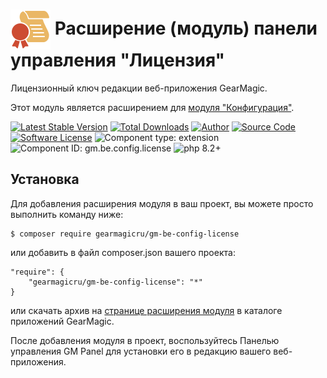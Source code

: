 # <img src="https://raw.githubusercontent.com/gearmagicru/gm-be-config-license/refs/heads/master/assets/images/icon.svg" width="64px" height="64px" align="absmiddle"> Расширение (модуль) панели управления "Лицензия"

Лицензионный ключ редакции веб-приложения GearMagic.

Этот модуль является расширением для [модуля "Конфигурация"](https://github.com/gearmagicru/gm-be-config).

[![Latest Stable Version](https://img.shields.io/packagist/v/gearmagicru/gm-be-config-license.svg)](https://packagist.org/packages/gearmagicru/gm-be-config-license)
[![Total Downloads](https://img.shields.io/packagist/dt/gearmagicru/gm-be-config-license.svg)](https://packagist.org/packages/gearmagicru/gm-be-config-license)
[![Author](https://img.shields.io/badge/author-anton.tivonenko@gmail.com-blue.svg)](mailto:anton.tivonenko@gmail)
[![Source Code](https://img.shields.io/badge/source-gearmagicru/gm--be--config--license-blue.svg)](https://github.com/gearmagicru/gm-be-config-license)
[![Software License](https://img.shields.io/badge/license-MIT-brightgreen.svg)](https://github.com/gearmagicru/gm-be-config-license/blob/master/LICENSE)
![Component type: extension](https://img.shields.io/badge/component%20type-extension-green.svg)
![Component ID: gm.be.config.license](https://img.shields.io/badge/component%20id-gm.be.config.license-green.svg)
![php 8.2+](https://img.shields.io/badge/php-min%208.2-red.svg)

## Установка

Для добавления расширения модуля в ваш проект, вы можете просто выполнить команду ниже:

```
$ composer require gearmagicru/gm-be-config-license
```

или добавить в файл composer.json вашего проекта:
```
"require": {
    "gearmagicru/gm-be-config-license": "*"
}
```
или скачать архив на [странице расширения модуля](https://apps.gearmagic.ru/component/gm-be-config-license) в каталоге приложений GearMagic.

После добавления модуля в проект, воспользуйтесь Панелью управления GM Panel для установки его в редакцию вашего веб-приложения.
